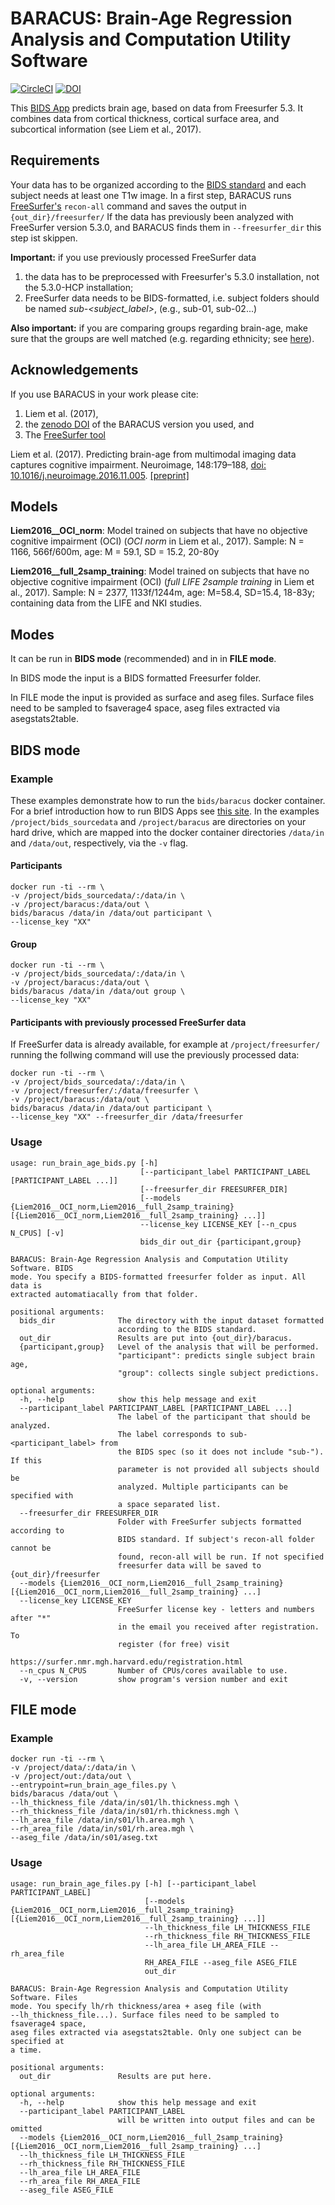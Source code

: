 # BARACUS: Brain-Age Regression Analysis and Computation Utility Software
[![CircleCI](https://circleci.com/gh/BIDS-Apps/baracus.svg?style=shield&circle-token=:circle-token)](https://circleci.com/gh/BIDS-Apps/baracus)
[![DOI](https://zenodo.org/badge/93560323.svg)](https://zenodo.org/badge/latestdoi/93560323)

This [BIDS App](http://bids-apps.neuroimaging.io/) predicts brain age,
based on data from Freesurfer 5.3.
It combines data from cortical thickness, cortical surface area, and
subcortical information (see Liem et al., 2017).

## Requirements
Your data has to be organized according to the
[BIDS standard](http://bids.neuroimaging.io) and each subject needs at
least one T1w image.
In a first step, BARACUS runs [FreeSurfer's](http://freesurfer.net)
`recon-all` command and saves the output in `{out_dir}/freesurfer/`
If the data has previously been analyzed with FreeSurfer version 5.3.0,
and BARACUS finds them in `--freesurfer_dir` this step ist skippen.

**Important:** if you use previously processed FreeSurfer data

1. the data has to be preprocessed with
Freesurfer's 5.3.0 installation, not the 5.3.0-HCP installation;
2. FreeSurfer data needs to be BIDS-formatted, i.e. subject folders
should be named *sub-<subject_label>*, (e.g., sub-01, sub-02...)

**Also important:** if you are comparing groups regarding brain-age,
make sure that the groups are well matched (e.g. regarding ethnicity;
see [here](https://github.com/BIDS-Apps/baracus/issues/10)).

## Acknowledgements
If you use BARACUS in your work please cite:

1. Liem et al. (2017),
1. the [zenodo DOI](https://zenodo.org/badge/latestdoi/93560323)
of the BARACUS version you used, and
1. The [FreeSurfer tool](https://surfer.nmr.mgh.harvard.edu/fswiki/FreeSurferMethodsCitation)

Liem et al. (2017). Predicting brain-age
from multimodal imaging data captures cognitive impairment.
Neuroimage, 148:179–188,
[doi: 10.1016/j.neuroimage.2016.11.005](http://www.sciencedirect.com/science/article/pii/S1053811916306103).
[\[preprint\]](http://www.biorxiv.org/content/early/2016/11/07/085506)


## Models
**Liem2016__OCI_norm**: Model trained on subjects that have no
objective cognitive impairment (OCI) (*OCI norm* in Liem et al., 2017).
Sample: N = 1166, 566f/600m, age: M = 59.1, SD = 15.2, 20-80y

**Liem2016__full_2samp_training**: Model trained on subjects that have no
objective cognitive impairment (OCI) (*full LIFE 2sample training* in Liem et al., 2017).
Sample: N = 2377, 1133f/1244m, age: M=58.4, SD=15.4, 18-83y;
containing data from the LIFE and NKI studies.


## Modes
It can be run in **BIDS mode** (recommended) and in in **FILE mode**.

In BIDS mode the input is a BIDS formatted Freesurfer folder.

In FILE mode the input is provided as surface and aseg files.
Surface files need to be sampled to fsaverage4 space,
aseg files extracted via asegstats2table.




## BIDS mode
### Example
These examples demonstrate how to run the `bids/baracus` docker container.
For a brief introduction how to run BIDS Apps see
[this site](http://bids-apps.neuroimaging.io/tutorial/).
In the examples `/project/bids_sourcedata` and
`/project/baracus` are directories on your hard drive, which are mapped
into the docker container directories `/data/in` and `/data/out`,
respectively, via the `-v` flag.

#### Participants

    docker run -ti --rm \
    -v /project/bids_sourcedata/:/data/in \
    -v /project/baracus:/data/out \
    bids/baracus /data/in /data/out participant \
    --license_key "XX"

#### Group

    docker run -ti --rm \
    -v /project/bids_sourcedata/:/data/in \
    -v /project/baracus:/data/out \
    bids/baracus /data/in /data/out group \
    --license_key "XX"

#### Participants with previously processed FreeSurfer data
If FreeSurfer data is already available, for example at
`/project/freesurfer/` running the follwing command will use the
previously processed data:

    docker run -ti --rm \
    -v /project/bids_sourcedata/:/data/in \
    -v /project/freesurfer/:/data/freesurfer \
    -v /project/baracus:/data/out \
    bids/baracus /data/in /data/out participant \
    --license_key "XX" --freesurfer_dir /data/freesurfer

### Usage

    usage: run_brain_age_bids.py [-h]
                                 [--participant_label PARTICIPANT_LABEL [PARTICIPANT_LABEL ...]]
                                 [--freesurfer_dir FREESURFER_DIR]
                                 [--models {Liem2016__OCI_norm,Liem2016__full_2samp_training} [{Liem2016__OCI_norm,Liem2016__full_2samp_training} ...]]
                                 --license_key LICENSE_KEY [--n_cpus N_CPUS] [-v]
                                 bids_dir out_dir {participant,group}

    BARACUS: Brain-Age Regression Analysis and Computation Utility Software. BIDS
    mode. You specify a BIDS-formatted freesurfer folder as input. All data is
    extracted automatiacally from that folder.

    positional arguments:
      bids_dir              The directory with the input dataset formatted
                            according to the BIDS standard.
      out_dir               Results are put into {out_dir}/baracus.
      {participant,group}   Level of the analysis that will be performed.
                            "participant": predicts single subject brain age,
                            "group": collects single subject predictions.

    optional arguments:
      -h, --help            show this help message and exit
      --participant_label PARTICIPANT_LABEL [PARTICIPANT_LABEL ...]
                            The label of the participant that should be analyzed.
                            The label corresponds to sub-<participant_label> from
                            the BIDS spec (so it does not include "sub-"). If this
                            parameter is not provided all subjects should be
                            analyzed. Multiple participants can be specified with
                            a space separated list.
      --freesurfer_dir FREESURFER_DIR
                            Folder with FreeSurfer subjects formatted according to
                            BIDS standard. If subject's recon-all folder cannot be
                            found, recon-all will be run. If not specified
                            freesurfer data will be saved to {out_dir}/freesurfer
      --models {Liem2016__OCI_norm,Liem2016__full_2samp_training} [{Liem2016__OCI_norm,Liem2016__full_2samp_training} ...]
      --license_key LICENSE_KEY
                            FreeSurfer license key - letters and numbers after "*"
                            in the email you received after registration. To
                            register (for free) visit
                            https://surfer.nmr.mgh.harvard.edu/registration.html
      --n_cpus N_CPUS       Number of CPUs/cores available to use.
      -v, --version         show program's version number and exit



## FILE mode
### Example
    docker run -ti --rm \
    -v /project/data/:/data/in \
    -v /project/out:/data/out \
    --entrypoint=run_brain_age_files.py \
    bids/baracus /data/out \
    --lh_thickness_file /data/in/s01/lh.thickness.mgh \
    --rh_thickness_file /data/in/s01/rh.thickness.mgh \
    --lh_area_file /data/in/s01/lh.area.mgh \
    --rh_area_file /data/in/s01/rh.area.mgh \
    --aseg_file /data/in/s01/aseg.txt


### Usage
    usage: run_brain_age_files.py [-h] [--participant_label PARTICIPANT_LABEL]
                                  [--models {Liem2016__OCI_norm,Liem2016__full_2samp_training} [{Liem2016__OCI_norm,Liem2016__full_2samp_training} ...]]
                                  --lh_thickness_file LH_THICKNESS_FILE
                                  --rh_thickness_file RH_THICKNESS_FILE
                                  --lh_area_file LH_AREA_FILE --rh_area_file
                                  RH_AREA_FILE --aseg_file ASEG_FILE
                                  out_dir

    BARACUS: Brain-Age Regression Analysis and Computation Utility Software. Files
    mode. You specify lh/rh thickness/area + aseg file (with
    --lh_thickness_file...). Surface files need to be sampled to fsaverage4 space,
    aseg files extracted via asegstats2table. Only one subject can be specified at
    a time.

    positional arguments:
      out_dir               Results are put here.

    optional arguments:
      -h, --help            show this help message and exit
      --participant_label PARTICIPANT_LABEL
                            will be written into output files and can be omitted
      --models {Liem2016__OCI_norm,Liem2016__full_2samp_training} [{Liem2016__OCI_norm,Liem2016__full_2samp_training} ...]
      --lh_thickness_file LH_THICKNESS_FILE
      --rh_thickness_file RH_THICKNESS_FILE
      --lh_area_file LH_AREA_FILE
      --rh_area_file RH_AREA_FILE
      --aseg_file ASEG_FILE
